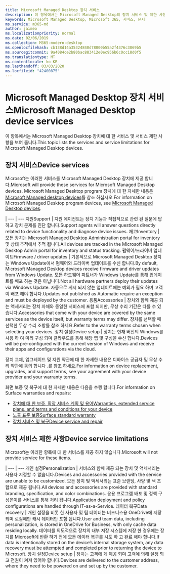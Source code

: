 ```yaml
---
title: Microsoft Managed Desktop 장치 서비스
description: 이 항목에서는 Microsoft Managed Desktop의 장치 서비스 및 제한 사항에 대해 설명 합니다.
keywords: Microsoft Managed Desktop, Microsoft 365, 서비스, 문서
ms.service: m365-md
author: jaimeo
ms.localizationpriority: normal
ms.date: 02/06/2019
ms.collection: M365-modern-desktop
ms.openlocfilehash: cb138d14a35324840d78000b55a2f4376c3869b5
ms.sourcegitcommit: 9a4084ce2b80bac883412e0ec956b6c0cc18d0f5
ms.translationtype: MT
ms.contentlocale: ko-KR
ms.lasthandoff: 03/03/2020
ms.locfileid: "42400875"
---
```

# <a name="microsoft-managed-desktop-device-services"></a><span data-ttu-id="f0abb-104">Microsoft Managed Desktop 장치 서비스</span><span class="sxs-lookup"><span data-stu-id="f0abb-104">Microsoft Managed Desktop device services</span></span>

<span data-ttu-id="f0abb-105">이 항목에서는 Microsoft Managed Desktop 장치에 대 한 서비스 및 서비스 제한 사항을 보여 줍니다.</span><span class="sxs-lookup"><span data-stu-id="f0abb-105">This topic lists the services and service limitations for Microsoft Managed Desktop devices.</span></span>

## <a name="device-services"></a><span data-ttu-id="f0abb-106">장치 서비스</span><span class="sxs-lookup"><span data-stu-id="f0abb-106">Device services</span></span>

<span data-ttu-id="f0abb-107">Microsoft는 이러한 서비스를 Microsoft Managed Desktop 장치에 제공 합니다.</span><span class="sxs-lookup"><span data-stu-id="f0abb-107">Microsoft will provide these services for Microsoft Managed Desktop devices.</span></span> <span data-ttu-id="f0abb-108">Microsoft Managed Desktop program 장치에 대 한 자세한 내용은 [Microsoft Managed desktop devices](device-list.md)를 참조 하십시오.</span><span class="sxs-lookup"><span data-stu-id="f0abb-108">For information on Microsoft Managed Desktop program devices, see [Microsoft Managed Desktop devices](device-list.md).</span></span>

 | 
 --- | ---
<span data-ttu-id="f0abb-109">지원</span><span class="sxs-lookup"><span data-stu-id="f0abb-109">Support</span></span> | <span data-ttu-id="f0abb-110">지원 에이전트는 장치 기능과 직접적으로 관련 된 질문에 답하고 장치 문제를 진단 합니다.</span><span class="sxs-lookup"><span data-stu-id="f0abb-110">Support agents will answer questions directly related to device functionality and diagnose device issues.</span></span>
<span data-ttu-id="f0abb-111">재고</span><span class="sxs-lookup"><span data-stu-id="f0abb-111">Inventory</span></span> | <span data-ttu-id="f0abb-112">모든 장치는 Microsoft Managed Desktop Administration portal for inventory 및 상태 추적에서 추적 됩니다.</span><span class="sxs-lookup"><span data-stu-id="f0abb-112">All devices are tracked in the Microsoft Managed Desktop Admin portal for inventory and status tracking.</span></span>
<span data-ttu-id="f0abb-113">펌웨어/드라이버 업데이트</span><span class="sxs-lookup"><span data-stu-id="f0abb-113">Firmware / driver updates</span></span> | <span data-ttu-id="f0abb-114">기본적으로 Microsoft Managed Desktop 장치는 Windows Update에서 펌웨어와 드라이버 업데이트를 수신 합니다.</span><span class="sxs-lookup"><span data-stu-id="f0abb-114">By default, Microsoft Managed Desktop devices receive firmware and driver updates from Windows Update.</span></span> <span data-ttu-id="f0abb-115">모든 하드웨어 파트너가 Windows Update를 통해 업데이트를 배포 하는 것은 아닙니다.</span><span class="sxs-lookup"><span data-stu-id="f0abb-115">Not all hardware partners deploy their updates via Windows Update.</span></span> <span data-ttu-id="f0abb-116">자동으로 게시 되지 않는 업데이트에는 예외가 필요 하며 고객이 배포 해야 합니다.</span><span class="sxs-lookup"><span data-stu-id="f0abb-116">Updates not published as Automatic require an exception and must be deployed by the customer.</span></span>
<span data-ttu-id="f0abb-117">용품</span><span class="sxs-lookup"><span data-stu-id="f0abb-117">Accessories</span></span> | <span data-ttu-id="f0abb-118">장치와 함께 제공 되는 액세서리는 장치 자체와 동일한 서비스에 포함 되지만, 무상 수리 기간은 다를 수 있습니다.</span><span class="sxs-lookup"><span data-stu-id="f0abb-118">Accessories that come with your device are covered by the same services as the device itself, but warranty terms may differ.</span></span> <span data-ttu-id="f0abb-119">장치를 선택할 때 선택한 무상 수리 조항를 참조 하세요.</span><span class="sxs-lookup"><span data-stu-id="f0abb-119">Refer to the warranty terms chosen when selecting your devices.</span></span> 
<span data-ttu-id="f0abb-120">장치 설정</span><span class="sxs-lookup"><span data-stu-id="f0abb-120">Device setup</span></span>    | <span data-ttu-id="f0abb-121">장치는 현재 버전의 Windows를 사용 하 여 미리 구성 되며 클라우드를 통해 해당 앱 및 구성을 수신 합니다.</span><span class="sxs-lookup"><span data-stu-id="f0abb-121">Devices will be pre-configured with the current version of Windows and receive their apps and configurations via the cloud.</span></span> 

<span data-ttu-id="f0abb-122">장치 교체, 업그레이드 및 지원 약관에 대 한 자세한 내용은 디바이스 공급자 및 무상 수리 약관에 동의 합니다 .를 참조 하세요.</span><span class="sxs-lookup"><span data-stu-id="f0abb-122">For information on device replacement, upgrades, and support terms, see your agreement with your device provider and your warranty terms.</span></span>

<span data-ttu-id="f0abb-123">화면 보증 및 복구에 대 한 자세한 내용은 다음을 수행 합니다.</span><span class="sxs-lookup"><span data-stu-id="f0abb-123">For information on Surface warranties and repairs:</span></span>
- [<span data-ttu-id="f0abb-124">장치에 대 한 보증, 확장 서비스 계획 및 용어</span><span class="sxs-lookup"><span data-stu-id="f0abb-124">Warranties, extended service plans, and terms and conditions for your device</span></span>](https://support.microsoft.com/help/4040687/info-about-warranties-extended-service-plans-and-terms-conditions)
- [<span data-ttu-id="f0abb-125">노출 표준 보증</span><span class="sxs-lookup"><span data-stu-id="f0abb-125">Surface standard warranty</span></span>](https://support.microsoft.com/help/4036296)
- [<span data-ttu-id="f0abb-126">장치 서비스 및 복구</span><span class="sxs-lookup"><span data-stu-id="f0abb-126">Device service and repair</span></span>](https://support.microsoft.com/devices)

## <a name="device-service-limitations"></a><span data-ttu-id="f0abb-127">장치 서비스 제한 사항</span><span class="sxs-lookup"><span data-stu-id="f0abb-127">Device service limitations</span></span>

<span data-ttu-id="f0abb-128">Microsoft는 이러한 항목에 대 한 서비스를 제공 하지 않습니다.</span><span class="sxs-lookup"><span data-stu-id="f0abb-128">Microsoft will not provide service for these items.</span></span>

 | 
 --- | ---
<span data-ttu-id="f0abb-129">개인 설정</span><span class="sxs-lookup"><span data-stu-id="f0abb-129">Personalization</span></span> | <span data-ttu-id="f0abb-130">서비스와 함께 제공 되는 장치 및 액세서리는 사용자 지정할 수 없습니다.</span><span class="sxs-lookup"><span data-stu-id="f0abb-130">Devices and accessories provided with the service are unable to be customized.</span></span> <span data-ttu-id="f0abb-131">모든 장치 및 액세서리는 표준 브랜딩, 사양 및 색 조합으로 제공 됩니다.</span><span class="sxs-lookup"><span data-stu-id="f0abb-131">All devices and accessories are provided with standard branding, specification, and color combinations.</span></span> <span data-ttu-id="f0abb-132">응용 프로그램 배포 및 정책 구성은이를 서비스를 통해 처리 됩니다.</span><span class="sxs-lookup"><span data-stu-id="f0abb-132">Application deployment and policy configurations are handled through IT-as-a-Service.</span></span>
<span data-ttu-id="f0abb-133">데이터 복구</span><span class="sxs-lookup"><span data-stu-id="f0abb-133">Data recovery</span></span> | <span data-ttu-id="f0abb-134">개인 설정을 비롯 한 사용자 및 팀 데이터는 비즈니스용 OneDrive에 저장 되며 로컬에만 캐시 데이터만 포함 됩니다.</span><span class="sxs-lookup"><span data-stu-id="f0abb-134">User and team data, including personalization, is stored in OneDrive for Business, with only cache data residing locally.</span></span> <span data-ttu-id="f0abb-135">데이터를 의도적으로 장치의 내부 저장 시스템에 저장 한 경우에는 장치를 Microsoft에 반환 하기 전에 모든 데이터 복구를 시도 하 고 완료 해야 합니다.</span><span class="sxs-lookup"><span data-stu-id="f0abb-135">If data is intentionally stored on the device’s internal storage system, any data recovery must be attempted and completed prior to returning the device to Microsoft.</span></span>
<span data-ttu-id="f0abb-136">장치 설정</span><span class="sxs-lookup"><span data-stu-id="f0abb-136">Device setup</span></span> | <span data-ttu-id="f0abb-137">장치는 고객에 게 제공 되며 고객에 의해 설정 되 고 전원이 켜져 있어야 합니다.</span><span class="sxs-lookup"><span data-stu-id="f0abb-137">Devices are delivered to the customer address, where they need to be powered on and set up by the customer.</span></span>
